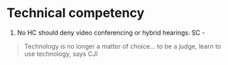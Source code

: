 # Technical competency
1. No HC should deny video conferencing or hybrid hearings: SC - 
> Technology is no longer a matter of choice... to be a judge, learn to use technology, says CJI
